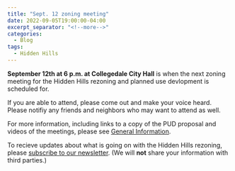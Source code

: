 ```yaml
---
title: "Sept. 12 zoning meeting"
date: 2022-09-05T19:00:00-04:00
excerpt_separator: "<!--more-->"
categories:
  - Blog
tags:
  - Hidden Hills 
---
```


**September 12th at 6 p.m. at Collegedale City Hall** is when the next zoning meeting for the Hidden Hills rezoning and planned use devlopment is scheduled for.

<!--more-->

If you are able to attend, please come out and make your voice heard.
Please notifiy any friends and neighbors who may want to attend as well.

For more information, including links to a copy of the PUD proposal and videos of the meetings, please see [General Information](/info/).

To recieve updates about what is going on with the Hidden Hills rezoning, please [subscribe to our newsletter](https://form.jotform.com/222486313327151).  (We will **not** share your information with third parties.)
